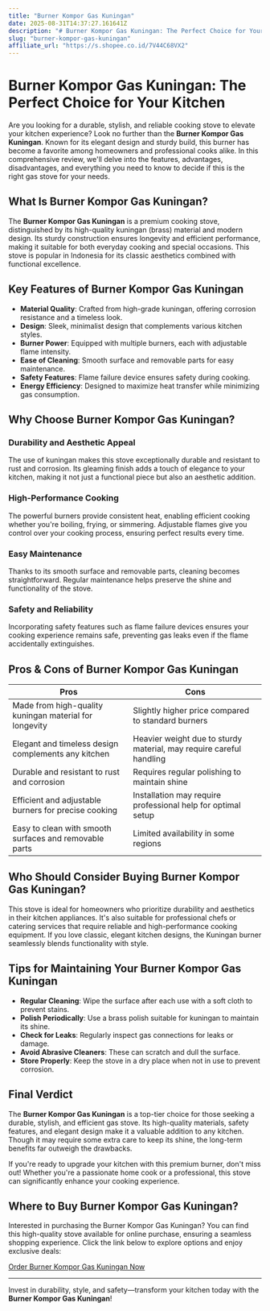 ```yaml
---
title: "Burner Kompor Gas Kuningan"
date: 2025-08-31T14:37:27.161641Z
description: "# Burner Kompor Gas Kuningan: The Perfect Choice for Your Kitchen..."
slug: "burner-kompor-gas-kuningan"
affiliate_url: "https://s.shopee.co.id/7V44C68VX2"
---
```

# Burner Kompor Gas Kuningan: The Perfect Choice for Your Kitchen

Are you looking for a durable, stylish, and reliable cooking stove to elevate your kitchen experience? Look no further than the **Burner Kompor Gas Kuningan**. Known for its elegant design and sturdy build, this burner has become a favorite among homeowners and professional cooks alike. In this comprehensive review, we'll delve into the features, advantages, disadvantages, and everything you need to know to decide if this is the right gas stove for your needs.

## What Is Burner Kompor Gas Kuningan?

The **Burner Kompor Gas Kuningan** is a premium cooking stove, distinguished by its high-quality kuningan (brass) material and modern design. Its sturdy construction ensures longevity and efficient performance, making it suitable for both everyday cooking and special occasions. This stove is popular in Indonesia for its classic aesthetics combined with functional excellence.

## Key Features of Burner Kompor Gas Kuningan

- **Material Quality**: Crafted from high-grade kuningan, offering corrosion resistance and a timeless look.
- **Design**: Sleek, minimalist design that complements various kitchen styles.
- **Burner Power**: Equipped with multiple burners, each with adjustable flame intensity.
- **Ease of Cleaning**: Smooth surface and removable parts for easy maintenance.
- **Safety Features**: Flame failure device ensures safety during cooking.
- **Energy Efficiency**: Designed to maximize heat transfer while minimizing gas consumption.

## Why Choose Burner Kompor Gas Kuningan?

### Durability and Aesthetic Appeal

The use of kuningan makes this stove exceptionally durable and resistant to rust and corrosion. Its gleaming finish adds a touch of elegance to your kitchen, making it not just a functional piece but also an aesthetic addition.

### High-Performance Cooking

The powerful burners provide consistent heat, enabling efficient cooking whether you're boiling, frying, or simmering. Adjustable flames give you control over your cooking process, ensuring perfect results every time.

### Easy Maintenance

Thanks to its smooth surface and removable parts, cleaning becomes straightforward. Regular maintenance helps preserve the shine and functionality of the stove.

### Safety and Reliability

Incorporating safety features such as flame failure devices ensures your cooking experience remains safe, preventing gas leaks even if the flame accidentally extinguishes.

## Pros & Cons of Burner Kompor Gas Kuningan

| **Pros** | **Cons** |
|---|---|
| Made from high-quality kuningan material for longevity | Slightly higher price compared to standard burners |
| Elegant and timeless design complements any kitchen | Heavier weight due to sturdy material, may require careful handling |
| Durable and resistant to rust and corrosion | Requires regular polishing to maintain shine |
| Efficient and adjustable burners for precise cooking | Installation may require professional help for optimal setup |
| Easy to clean with smooth surfaces and removable parts | Limited availability in some regions |

## Who Should Consider Buying Burner Kompor Gas Kuningan?

This stove is ideal for homeowners who prioritize durability and aesthetics in their kitchen appliances. It's also suitable for professional chefs or catering services that require reliable and high-performance cooking equipment. If you love classic, elegant kitchen designs, the Kuningan burner seamlessly blends functionality with style.

## Tips for Maintaining Your Burner Kompor Gas Kuningan

- **Regular Cleaning**: Wipe the surface after each use with a soft cloth to prevent stains.
- **Polish Periodically**: Use a brass polish suitable for kuningan to maintain its shine.
- **Check for Leaks**: Regularly inspect gas connections for leaks or damage.
- **Avoid Abrasive Cleaners**: These can scratch and dull the surface.
- **Store Properly**: Keep the stove in a dry place when not in use to prevent corrosion.

## Final Verdict

The **Burner Kompor Gas Kuningan** is a top-tier choice for those seeking a durable, stylish, and efficient gas stove. Its high-quality materials, safety features, and elegant design make it a valuable addition to any kitchen. Though it may require some extra care to keep its shine, the long-term benefits far outweigh the drawbacks.

If you're ready to upgrade your kitchen with this premium burner, don't miss out! Whether you're a passionate home cook or a professional, this stove can significantly enhance your cooking experience.

## Where to Buy Burner Kompor Gas Kuningan?

Interested in purchasing the Burner Kompor Gas Kuningan? You can find this high-quality stove available for online purchase, ensuring a seamless shopping experience. Click the link below to explore options and enjoy exclusive deals:

[Order Burner Kompor Gas Kuningan Now](https://s.shopee.co.id/7V44C68VX2)

---

Invest in durability, style, and safety—transform your kitchen today with the **Burner Kompor Gas Kuningan**!